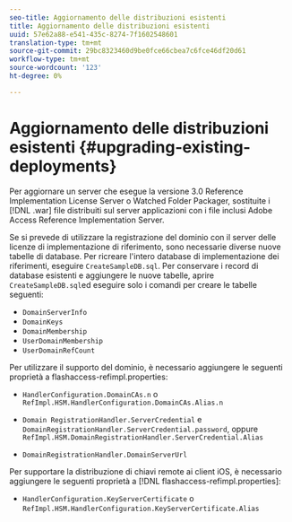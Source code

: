 ```yaml
---
seo-title: Aggiornamento delle distribuzioni esistenti
title: Aggiornamento delle distribuzioni esistenti
uuid: 57e62a88-e541-435c-8274-7f1602548601
translation-type: tm+mt
source-git-commit: 29bc8323460d9be0fce66cbea7c6fce46df20d61
workflow-type: tm+mt
source-wordcount: '123'
ht-degree: 0%

---
```



# Aggiornamento delle distribuzioni esistenti {#upgrading-existing-deployments}

Per aggiornare un server che esegue la versione 3.0 Reference Implementation License Server o Watched Folder Packager, sostituite i [!DNL .war] file distribuiti sul server applicazioni con i file inclusi  Adobe Access Reference Implementation Server.

Se si prevede di utilizzare la registrazione del dominio con il server delle licenze di implementazione di riferimento, sono necessarie diverse nuove tabelle di database. Per ricreare l&#39;intero database di implementazione dei riferimenti, eseguire `CreateSampleDB.sql`. Per conservare i record di database esistenti e aggiungere le nuove tabelle, aprire `CreateSampleDB.sql`ed eseguire solo i comandi per creare le tabelle seguenti:

* `DomainServerInfo`
* `DomainKeys`
* `DomainMembership`
* `UserDomainMembership`
* `UserDomainRefCount`

Per utilizzare il supporto del dominio, è necessario aggiungere le seguenti proprietà a flashaccess-refimpl.properties:

* `HandlerConfiguration.DomainCAs.n` o  `RefImpl.HSM.HandlerConfiguration.DomainCAs.Alias.n`

* `Domain RegistrationHandler.ServerCredential` e  `DomainRegistrationHandler.ServerCredential.password`, oppure  `RefImpl.HSM.DomainRegistrationHandler.ServerCredential.Alias`

* `DomainRegistrationHandler.DomainServerUrl`

Per supportare la distribuzione di chiavi remote ai client iOS, è necessario aggiungere le seguenti proprietà a [!DNL flashaccess-refimpl.properties]:

* `HandlerConfiguration.KeyServerCertificate` o  `RefImpl.HSM.HandlerConfiguration.KeyServerCertificate.Alias`

